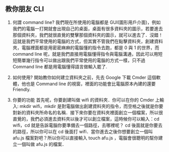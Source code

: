 ## 教你朋友 CLI

1. 何謂 command line?
   我們現在所使用的電腦都是 GUI(圖形用戶介面)，例如我們的電腦一打開就會出現自己的桌面，桌面有很多資料夾的圖示，若要進去那個資料夾，我們就很直覺的雙擊那個資料夾的圖示，就可以進去了．沒錯！這就是我們平常使用的電腦的方式，但其實不管我們在點擊資料夾，創建資料夾，電腦裡面都是用密密麻麻的電腦懂的指令去跑，都是 0 與 1 的世界，而 command line 呢，就是我們直接用電腦懂得指令與電腦溝通，因此可以用短短簡單幾行指令可以做出跟我們平常使用的電腦的方式一樣，只不過 Command line   都是用電腦懂得語言做輸入罷了.

2. 如何使用?
  開始教你如何建立資料夾之前，先去 Google 下載 Cmder 這個軟體，他也是 Command line 的視窗，裡面的功能會比電腦原本內建的還要 Friendly.
 
3. 你要的功能
  首先呢，你要創建叫做 wifi 的資料夾．你可以在你的 Cmder 上輸入: mkdir wifi，mkdir 是對電腦做出創建資料夾的指令，而空格之後就是你要對新的資料夾所命名的名稱．接下來你要在資料夾裡面創立一個檔案，所以很直覺的，我們必須進去資料夾以後才可以創立檔案，這時候你可以輸入：cd wifi，cd 就是告訴電腦你要準備去一個路徑，去哪裡呢？ cd 後面就是你要去的路徑，所以你可以在 cd 後面打 wifi．當你進去之後你想要創立一個叫 afu.js 檔案對吧？所以你可以直接輸入 touch afu.js ，電腦會很聰明的幫你建立一個叫做 afu.js 的檔案．
 
